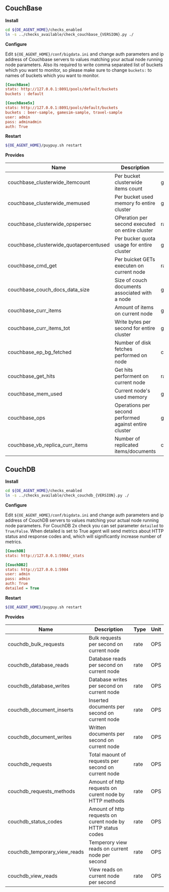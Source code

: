 **CouchBase**
---------


**Install**

```bash
cd ${OE_AGENT_HOME}/checks_enabled
ln -s ../checks_available/check_couchbase_{VERSION}.py ./
```

**Configure**

Edit `${OE_AGENT_HOME}/conf/bigdata.ini` and change auth parameters and ip address of Couchbase servers to values matching your actual node running node parameters. 
Also its required to write comma separated list of buckets which you want to monitor, so please make sure to change `buckets:` to names of buckets which  you want to monitor.  

```ini
[CouchBase]
stats: http://127.0.0.1:8091/pools/default/buckets
buckets : default

[CouchBase5x]
stats: http://127.0.0.1:8091/pools/default/buckets
buckets : beer-sample, gamesim-sample, travel-sample
user: admin
pass: adminadmin
auth: True
```

**Restart**

```bash
${OE_AGENT_HOME}/puypuy.sh restart
```

**Provides**

| Name  | Description | Type | Unit|
| ------------- | ------------- |------------- |------------- |
|couchbase_clusterwide_itemcount|Per bucket clusterwide items count |gauge|None|
|couchbase_clusterwide_memused|Per bucket used memory fo entire cluster|gauge|None|
|couchbase_clusterwide_opspersec|OPeration per second executed on entire cluster|rate|OPS|
|couchbase_clusterwide_quotapercentused|Per bucker quota usage for entire cluster |gauge|Percent|
|couchbase_cmd_get|Per buicket GETs executen on current node|rate|OPS|
|couchbase_couch_docs_data_size|Size of couch documents associated with a node|gauge|Bytes|
|couchbase_curr_items|Amount of items on current node|gauge|None|
|couchbase_curr_items_tot|Write bytes per second for entire cluster|gauge|None|
|couchbase_ep_bg_fetched|Number of disk fetches performed on node|counter|None|
|couchbase_get_hits|Get hits performent on current node |rate|OPS|
|couchbase_mem_used|Current node's used memory|gauge|Bytes|
|couchbase_ops|Operations per second performed against entire cluster |gauge|OPS|
|couchbase_vb_replica_curr_items|Number of replicated items/documents|curent |None|

**CouchDB**
---------


**Install**

```bash
cd ${OE_AGENT_HOME}/checks_enabled
ln -s ../checks_available/check_couchdb_{VERSION}.py ./
```

**Configure**

Edit `${OE_AGENT_HOME}/conf/bigdata.ini` and change auth parameters and ip address of CouchDB servers to values matching your actual node running node parameters. 
For CouchDB 2x check you can set  parameter `detailed` to `True/False`. 
When detailed is set to True agent will send metrics about HTTP status and response codes and, which will significantly increase number of metrics.     

```ini
[CouchDB]
stats: http://127.0.0.1:5984/_stats

[CouchDB2]
stats: http://127.0.0.1:5984
user: admin
pass: admin
auth: True
detailed = True
```

**Restart**

```bash
${OE_AGENT_HOME}/puypuy.sh restart
```

**Provides**

| Name  | Description | Type | Unit|
| ------------- | ------------- |------------- |------------- |
|couchdb_bulk_requests|Bulk requests per second on current node|rate|OPS|
|couchdb_database_reads|Database reads per second on current node |rate|OPS|
|couchdb_database_writes|Database writes per second on current node |rate|OPS|
|couchdb_document_inserts|Inserted documents per second on current node|rate|OPS|
|couchdb_document_writes|Written documents per second on current node|rate|OPS|
|couchdb_requests|Total maount of requests per second on current node|rate|OPS|
|couchdb_requests_methods|Amount of http requests on curent node by HTTP methods |rate|OPS|
|couchdb_status_codes|Amount of http requests on curent node by HTTP status codes|rate|OPS|
|couchdb_temporary_view_reads|Temperory view reads on current node per second |rate|OPS|
|couchdb_view_reads|View reads on current node per second |rate|OPS|

 



